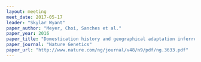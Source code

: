 ```yaml
---
layout: meeting
meet_date: 2017-05-17
leader: "Skylar Wyant"
paper_author: "Meyer, Choi, Sanches et al."
paper_year: 2016
paper_title: "Domestication history and geographical adaptation inferred from a SNP map of African rice"
paper_journal: "Nature Genetics"
paper_url: "http://www.nature.com/ng/journal/v48/n9/pdf/ng.3633.pdf"
---
```

